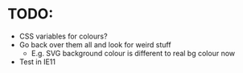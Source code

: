 # TODO:

- CSS variables for colours?
- Go back over them all and look for weird stuff
  - E.g. SVG background colour is different to real bg colour now
- Test in IE11
